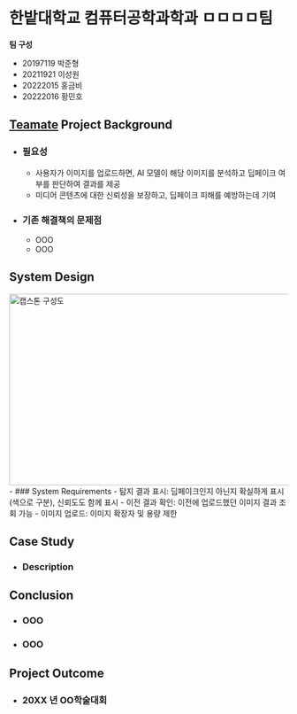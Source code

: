 # 한밭대학교 컴퓨터공학과학과 ㅁㅁㅁㅁ팀

**팀 구성**
- 20197119 박준형 
- 20211921 이성원
- 20222015 홍금비
- 20222016 황민호

## <u>Teamate</u> Project Background
- ### 필요성
  - 사용자가 이미지를 업로드하면, AI 모델이 해당 이미지를 분석하고 딥페이크 여부를 판단하여 결과를 제공
  - 미디어 콘텐츠에 대한 신뢰성을 보장하고, 딥페이크 피해를 예방하는데 기여
- ### 기존 해결책의 문제점
  - OOO
  - OOO
  
## System Design
<img width="825" height="346" alt="캡스톤 구성도" src="https://github.com/user-attachments/assets/e38ef747-f70d-42b4-ba53-81a58b095d4c" />
  - ### System Requirements
    - 탐지 결과 표시: 딥페이크인지 아닌지 확실하게 표시(색으로 구분), 신뢰도도 함께 표시
    - 이전 결과 확인: 이전에 업로드했던 이미지 결과 조회 가능
    - 이미지 업로드: 이미지 확장자 및 용량 제한
    
## Case Study
  - ### Description
  
  
## Conclusion
  - ### OOO
  - ### OOO
  
## Project Outcome
- ### 20XX 년 OO학술대회 

